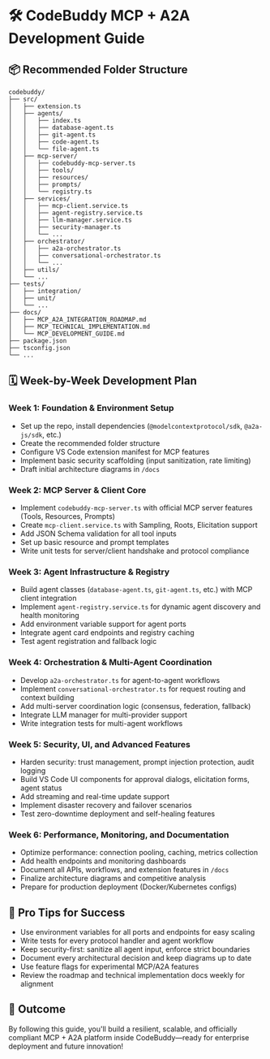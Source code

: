 # 🛠️ CodeBuddy MCP + A2A Development Guide

## 📦 Recommended Folder Structure

```
codebuddy/
├── src/
│   ├── extension.ts
│   ├── agents/
│   │   ├── index.ts
│   │   ├── database-agent.ts
│   │   ├── git-agent.ts
│   │   ├── code-agent.ts
│   │   └── file-agent.ts
│   ├── mcp-server/
│   │   ├── codebuddy-mcp-server.ts
│   │   ├── tools/
│   │   ├── resources/
│   │   ├── prompts/
│   │   └── registry.ts
│   ├── services/
│   │   ├── mcp-client.service.ts
│   │   ├── agent-registry.service.ts
│   │   ├── llm-manager.service.ts
│   │   ├── security-manager.ts
│   │   └── ...
│   ├── orchestrator/
│   │   ├── a2a-orchestrator.ts
│   │   ├── conversational-orchestrator.ts
│   │   └── ...
│   ├── utils/
│   └── ...
├── tests/
│   ├── integration/
│   ├── unit/
│   └── ...
├── docs/
│   ├── MCP_A2A_INTEGRATION_ROADMAP.md
│   ├── MCP_TECHNICAL_IMPLEMENTATION.md
│   └── MCP_DEVELOPMENT_GUIDE.md
├── package.json
├── tsconfig.json
└── ...
```

## 🗓️ Week-by-Week Development Plan

### **Week 1: Foundation & Environment Setup**

- Set up the repo, install dependencies (`@modelcontextprotocol/sdk`, `@a2a-js/sdk`, etc.)
- Create the recommended folder structure
- Configure VS Code extension manifest for MCP features
- Implement basic security scaffolding (input sanitization, rate limiting)
- Draft initial architecture diagrams in `/docs`

### **Week 2: MCP Server & Client Core**

- Implement `codebuddy-mcp-server.ts` with official MCP server features (Tools, Resources, Prompts)
- Create `mcp-client.service.ts` with Sampling, Roots, Elicitation support
- Add JSON Schema validation for all tool inputs
- Set up basic resource and prompt templates
- Write unit tests for server/client handshake and protocol compliance

### **Week 3: Agent Infrastructure & Registry**

- Build agent classes (`database-agent.ts`, `git-agent.ts`, etc.) with MCP client integration
- Implement `agent-registry.service.ts` for dynamic agent discovery and health monitoring
- Add environment variable support for agent ports
- Integrate agent card endpoints and registry caching
- Test agent registration and fallback logic

### **Week 4: Orchestration & Multi-Agent Coordination**

- Develop `a2a-orchestrator.ts` for agent-to-agent workflows
- Implement `conversational-orchestrator.ts` for request routing and context building
- Add multi-server coordination logic (consensus, federation, fallback)
- Integrate LLM manager for multi-provider support
- Write integration tests for multi-agent workflows

### **Week 5: Security, UI, and Advanced Features**

- Harden security: trust management, prompt injection protection, audit logging
- Build VS Code UI components for approval dialogs, elicitation forms, agent status
- Add streaming and real-time update support
- Implement disaster recovery and failover scenarios
- Test zero-downtime deployment and self-healing features

### **Week 6: Performance, Monitoring, and Documentation**

- Optimize performance: connection pooling, caching, metrics collection
- Add health endpoints and monitoring dashboards
- Document all APIs, workflows, and extension features in `/docs`
- Finalize architecture diagrams and competitive analysis
- Prepare for production deployment (Docker/Kubernetes configs)

## 🚀 **Pro Tips for Success**

- Use environment variables for all ports and endpoints for easy scaling
- Write tests for every protocol handler and agent workflow
- Keep security-first: sanitize all agent input, enforce strict boundaries
- Document every architectural decision and keep diagrams up to date
- Use feature flags for experimental MCP/A2A features
- Review the roadmap and technical implementation docs weekly for alignment

## 🎯 **Outcome**

By following this guide, you'll build a resilient, scalable, and officially compliant MCP + A2A platform inside CodeBuddy—ready for enterprise deployment and future innovation!
